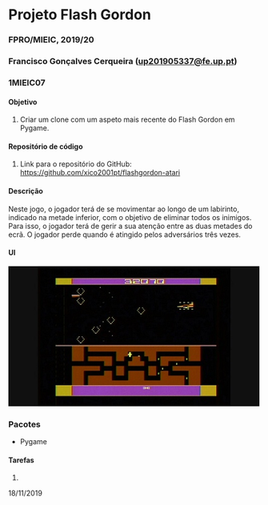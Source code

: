# Projeto Flash Gordon
### FPRO/MIEIC, 2019/20
### Francisco Gonçalves Cerqueira (up201905337@fe.up.pt)
### 1MIEIC07 

#### Objetivo

1. Criar um clone com um aspeto mais recente do Flash Gordon em Pygame.

#### Repositório de código

1) Link para o repositório do GitHub: <a href=" https://github.com/xico2001pt/flashgordon-atari">https://github.com/xico2001pt/flashgordon-atari<a>

#### Descrição

Neste jogo, o jogador terá de se movimentar ao longo de um labirinto, indicado na metade inferior, com o objetivo de eliminar todos os inimigos. Para isso, o jogador terá de gerir a sua atenção entre as duas metades do ecrã.
O jogador perde quando é atingido pelos adversários três vezes.

#### UI

![UI](https://github.com/xico2001pt/flashgordon-atari/blob/master/flash_gordon_ui.jpg)

### Pacotes

- Pygame

#### Tarefas

1.

18/11/2019
